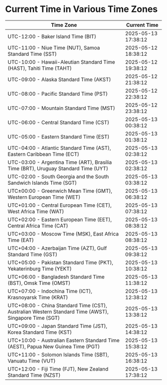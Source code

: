 # Current Time in Various Time Zones

| Time Zone | Current Time |
|-----------|--------------|
| UTC-12:00 - Baker Island Time (BIT) | 2025-05-13 17:38:12 |
| UTC-11:00 - Niue Time (NUT), Samoa Standard Time (SST) | 2025-05-12 18:38:12 |
| UTC-10:00 - Hawaii-Aleutian Standard Time (HAST), Tahiti Time (TAHT) | 2025-05-12 19:38:12 |
| UTC-09:00 - Alaska Standard Time (AKST) | 2025-05-12 21:38:12 |
| UTC-08:00 - Pacific Standard Time (PST) | 2025-05-12 22:38:12 |
| UTC-07:00 - Mountain Standard Time (MST) | 2025-05-12 23:38:12 |
| UTC-06:00 - Central Standard Time (CST) | 2025-05-13 00:38:12 |
| UTC-05:00 - Eastern Standard Time (EST) | 2025-05-13 01:38:12 |
| UTC-04:00 - Atlantic Standard Time (AST), Eastern Caribbean Time (ECT) | 2025-05-13 02:38:12 |
| UTC-03:00 - Argentina Time (ART), Brasília Time (BRT), Uruguay Standard Time (UYT) | 2025-05-13 02:38:12 |
| UTC-02:00 - South Georgia and the South Sandwich Islands Time (SGT) | 2025-05-13 03:38:12 |
| UTC±00:00 - Greenwich Mean Time (GMT), Western European Time (WET) | 2025-05-13 06:38:12 |
| UTC+01:00 - Central European Time (CET), West Africa Time (WAT) | 2025-05-13 07:38:12 |
| UTC+02:00 - Eastern European Time (EET), Central Africa Time (CAT) | 2025-05-13 08:38:12 |
| UTC+03:00 - Moscow Time (MSK), East Africa Time (EAT) | 2025-05-13 08:38:12 |
| UTC+04:00 - Azerbaijan Time (AZT), Gulf Standard Time (GST) | 2025-05-13 09:38:12 |
| UTC+05:00 - Pakistan Standard Time (PKT), Yekaterinburg Time (YEKT) | 2025-05-13 10:38:12 |
| UTC+06:00 - Bangladesh Standard Time (BST), Omsk Time (OMST) | 2025-05-13 11:38:12 |
| UTC+07:00 - Indochina Time (ICT), Krasnoyarsk Time (KRAT) | 2025-05-13 12:38:12 |
| UTC+08:00 - China Standard Time (CST), Australian Western Standard Time (AWST), Singapore Time (SGT) | 2025-05-13 13:38:12 |
| UTC+09:00 - Japan Standard Time (JST), Korea Standard Time (KST) | 2025-05-13 14:38:12 |
| UTC+10:00 - Australian Eastern Standard Time (AEST), Papua New Guinea Time (PGT) | 2025-05-13 15:38:12 |
| UTC+11:00 - Solomon Islands Time (SBT), Vanuatu Time (VUT) | 2025-05-13 16:38:12 |
| UTC+12:00 - Fiji Time (FJT), New Zealand Standard Time (NZST) | 2025-05-13 17:38:12 |
